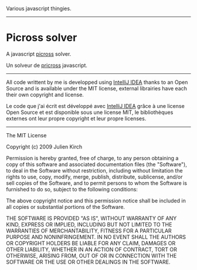 Various javascript thingies.

***

Picross solver
=============

A javascript [picross](http://en.wikipedia.org/wiki/Picross) solver.

Un solveur de [pricross](http://fr.wikipedia.org/wiki/Picross) javascript.

***

All code writtent by me is developped using [IntelliJ IDEA](http://www.jetbrains.com/idea/) thanks to an Open Source and is available under the MIT license, external librairies have each their own copyright and license.

Le code que j'ai écrit est développé avec [IntelliJ IDEA](http://www.jetbrains.com/idea/) grâce à une license Open Source et est disponible sous une license MIT, le bibliothèques externes ont leur propre copyright et leur propre licenses.

***

The MIT License

Copyright (c) 2009 Julien Kirch

Permission is hereby granted, free of charge, to any person obtaining a copy
of this software and associated documentation files (the "Software"), to deal
in the Software without restriction, including without limitation the rights
to use, copy, modify, merge, publish, distribute, sublicense, and/or sell
copies of the Software, and to permit persons to whom the Software is
furnished to do so, subject to the following conditions:

The above copyright notice and this permission notice shall be included in
all copies or substantial portions of the Software.

THE SOFTWARE IS PROVIDED "AS IS", WITHOUT WARRANTY OF ANY KIND, EXPRESS OR
IMPLIED, INCLUDING BUT NOT LIMITED TO THE WARRANTIES OF MERCHANTABILITY,
FITNESS FOR A PARTICULAR PURPOSE AND NONINFRINGEMENT. IN NO EVENT SHALL THE
AUTHORS OR COPYRIGHT HOLDERS BE LIABLE FOR ANY CLAIM, DAMAGES OR OTHER
LIABILITY, WHETHER IN AN ACTION OF CONTRACT, TORT OR OTHERWISE, ARISING FROM,
OUT OF OR IN CONNECTION WITH THE SOFTWARE OR THE USE OR OTHER DEALINGS IN
THE SOFTWARE.
